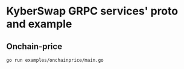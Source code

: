# KyberSwap GRPC services' proto and example

## Onchain-price

`go run examples/onchainprice/main.go`
